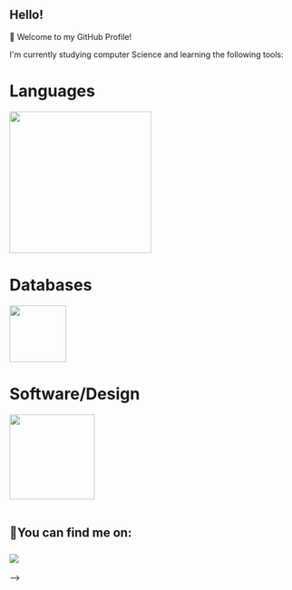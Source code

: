## Hello!

<p>🚀 Welcome to my GitHub Profile!</p>

<p>I'm currently studying computer Science and learning the following tools: </p>
<h1>Languages</h1>  
<img src="https://skillicons.dev/icons?i=cs,python,javascript,java,html,css" width="250"/> 

<h1>Databases</h1>  
<img src="https://skillicons.dev/icons?i=mysql,mssql" width="100"/>  

<h1>Software/Design</h1>  
<img src="https://skillicons.dev/icons?i=windows,linux,figma" width="150"/>  
<br>
  <br>

<h2>🔎You can find me on:
<br>
  <br>
<div>
<a href="https://www.linkedin.com/in/anacesantos" target="_blank"><img loading="lazy" src="https://img.shields.io/badge/-LinkedIn-%230077B5?style=for-the-badge&logo=linkedin&logoColor=white" target="_blank"></a>
</div> </h2>
-->
